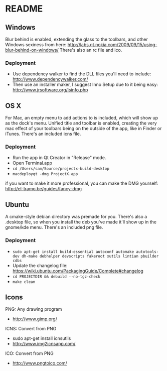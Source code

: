 README
=======

Windows 
----------
Blur behind is enabled, extending the glass to the toolbars, and other Windows sexiness from here: http://labs.qt.nokia.com/2009/09/15/using-blur-behind-on-windows/
There's also an rc file and ico.

### Deployment
* Use dependency walker to find the DLL files you'll need to include: http://www.dependencywalker.com/
* Then use an installer maker, I suggest Inno Setup due to it being easy: http://www.jrsoftware.org/isinfo.php

OS X 
----------
For Mac, an empty menu to add actions to is included, which will show up as the dock's menu.
Unified title and toolbar is enabled, creating the very mac effect of your toolbars being on the outside of the app, like in Finder or iTunes.
There's an included icns file.

### Deployment
* Run the app in Qt Creator in "Release" mode.
* Open Terminal.app 
* `cd /Users/sam/Source/projectx-build-desktop`
* `macdeployqt -dmg ProjectX.app`

if you want to make it more professional, you can make the DMG yourself: http://el-tramo.be/guides/fancy-dmg

Ubuntu
----------
A cmake-style debian directory was premade for you.
There's also a .desktop file, so when you install the deb you've made it'll show up in the gnome/kde menu.
There's an included png file.

### Deployment
* `sudo apt-get install build-essential autoconf automake autotools-dev dh-make debhelper devscripts fakeroot xutils lintian pbuilder cdbs`
* Update the changelog file: https://wiki.ubuntu.com/PackagingGuide/Complete#changelog
* `cd PROJECTDIR && debuild --no-tgz-check`
* `make clean`

Icons
----------
PNG: Any drawing program
* http://www.gimp.org/

ICNS: Convert from PNG 
* sudo apt-get install icnsutils
* http://www.img2icnsapp.com/

ICO: Convert from PNG
* http://www.pngtoico.com/
